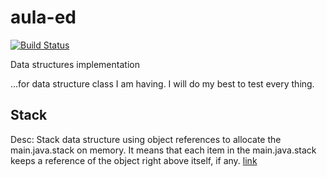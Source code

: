 # aula-ed
[![Build Status](https://travis-ci.org/yanmarques/aula-ed.svg?branch=master)](https://travis-ci.org/yanmarques/aula-ed)

Data structures implementation

...for data structure class I am having. I will do my best to test every thing.

## Stack
Desc: Stack data structure using object references to allocate the main.java.stack on memory. It means that each item in the main.java.stack
keeps a reference of the object right above itself, if any.
[link](src/main.java.stack/)
